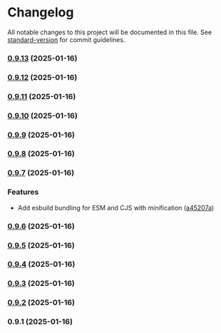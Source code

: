 # Changelog

All notable changes to this project will be documented in this file. See [standard-version](https://github.com/conventional-changelog/standard-version) for commit guidelines.

### [0.9.13](https://github.com/dforsber/glue-table-cache/compare/v0.9.12...v0.9.13) (2025-01-16)

### [0.9.12](https://github.com/dforsber/glue-table-cache/compare/v0.9.11...v0.9.12) (2025-01-16)

### [0.9.11](https://github.com/dforsber/glue-table-cache/compare/v0.9.10...v0.9.11) (2025-01-16)

### [0.9.10](https://github.com/dforsber/glue-table-cache/compare/v0.9.9...v0.9.10) (2025-01-16)

### [0.9.9](https://github.com/dforsber/glue-table-cache/compare/v0.9.8...v0.9.9) (2025-01-16)

### [0.9.8](https://github.com/dforsber/glue-table-cache/compare/v0.9.7...v0.9.8) (2025-01-16)

### [0.9.7](https://github.com/dforsber/glue-table-cache/compare/v0.9.6...v0.9.7) (2025-01-16)


### Features

* Add esbuild bundling for ESM and CJS with minification ([a45207a](https://github.com/dforsber/glue-table-cache/commit/a45207a4c03694a9949946aa2d1ce221f20db7aa))

### [0.9.6](https://github.com/dforsber/glue-table-cache/compare/v0.9.5...v0.9.6) (2025-01-16)

### [0.9.5](https://github.com/dforsber/glue-table-cache/compare/v0.9.4...v0.9.5) (2025-01-16)

### [0.9.4](https://github.com/dforsber/glue-table-cache/compare/v0.9.3...v0.9.4) (2025-01-16)

### [0.9.3](https://github.com/dforsber/glue-table-cache/compare/v0.9.2...v0.9.3) (2025-01-16)

### [0.9.2](https://github.com/dforsber/glue-table-cache/compare/v0.9.1...v0.9.2) (2025-01-16)

### 0.9.1 (2025-01-16)
